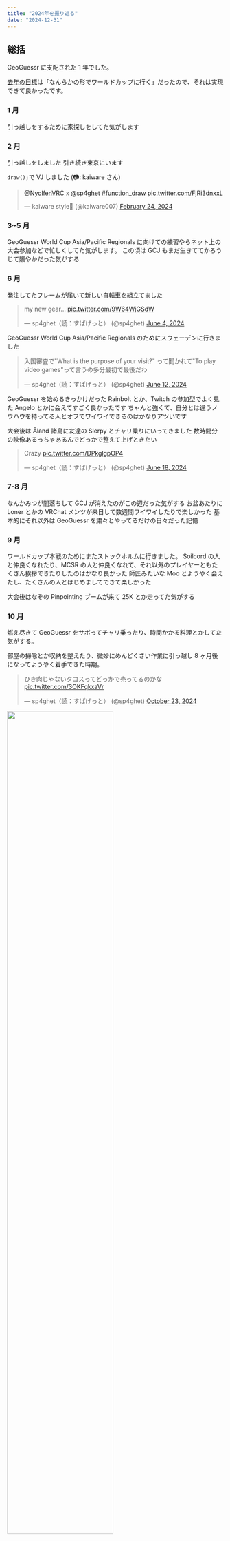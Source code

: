 ```yaml
---
title: "2024年を振り返る"
date: "2024-12-31"
---
```


<script async src="https://platform.twitter.com/widgets.js" charset="utf-8"></script>

## 総括

GeoGuessr に支配された 1 年でした。

[去年の目標](/blog/lookback2023)は「なんらかの形でワールドカップに行く」だったので、それは実現できて良かったです。

### 1 月

引っ越しをするために家探しをしてた気がします

### 2 月

引っ越しをしました
引き続き東京にいます

`draw();`で VJ しました (📷️: kaiware さん)

<blockquote class="twitter-tweet" data-media-max-width="560"><p lang="und" dir="ltr"><a href="https://twitter.com/NyolfenVRC?ref_src=twsrc%5Etfw">@NyolfenVRC</a> x <a href="https://twitter.com/sp4ghet?ref_src=twsrc%5Etfw">@sp4ghet</a> <a href="https://twitter.com/hashtag/function_draw?src=hash&amp;ref_src=twsrc%5Etfw">#function_draw</a> <a href="https://t.co/FjRi3dnxxL">pic.twitter.com/FjRi3dnxxL</a></p>&mdash; kaiware style🌱 (@kaiware007) <a href="https://twitter.com/kaiware007/status/1761295599683678250?ref_src=twsrc%5Etfw">February 24, 2024</a></blockquote>

### 3~5 月

GeoGuessr World Cup Asia/Pacific Regionals に向けての練習やらネット上の大会参加などで忙しくしてた気がします。
この頃は GCJ もまだ生きててかろうじて賑やかだった気がする

### 6 月

発注してたフレームが届いて新しい自転車を組立てました

<blockquote class="twitter-tweet"><p lang="en" dir="ltr">my new gear... <a href="https://t.co/9W64WjGSdW">pic.twitter.com/9W64WjGSdW</a></p>&mdash; sp4ghet（読：すぱげっと） (@sp4ghet) <a href="https://twitter.com/sp4ghet/status/1797791513579262215?ref_src=twsrc%5Etfw">June 4, 2024</a></blockquote>

GeoGuessr World Cup Asia/Pacific Regionals のためにスウェーデンに行きました

<blockquote class="twitter-tweet"><p lang="ja" dir="ltr">入国審査で&quot;What is the purpose of your visit?&quot; って聞かれて&quot;To play video games&quot;って言うの多分最初で最後だわ</p>&mdash; sp4ghet（読：すぱげっと） (@sp4ghet) <a href="https://twitter.com/sp4ghet/status/1800764006283792763?ref_src=twsrc%5Etfw">June 12, 2024</a></blockquote>

GeoGuessr を始めるきっかけだった Rainbolt とか、Twitch の参加型でよく見た Angelo とかに会えてすごく良かったです
ちゃんと強くて、自分とは違うノウハウを持ってる人とオフでワイワイできるのはかなりアツいです

大会後は Åland 諸島に友達の Slerpy とチャリ乗りにいってきました
数時間分の映像あるっちゃあるんでどっかで整えて上げときたい

<blockquote class="twitter-tweet" data-media-max-width="560"><p lang="en" dir="ltr">Crazy <a href="https://t.co/DPkglgpOP4">pic.twitter.com/DPkglgpOP4</a></p>&mdash; sp4ghet（読：すぱげっと） (@sp4ghet) <a href="https://twitter.com/sp4ghet/status/1802976762533441830?ref_src=twsrc%5Etfw">June 18, 2024</a></blockquote>

### 7-8 月

なんかみつが闇落ちして GCJ が消えたのがこの辺だった気がする
お盆あたりに Loner とかの VRChat メンツが来日して数週間ワイワイしたりで楽しかった
基本的にそれ以外は GeoGuessr を粛々とやってるだけの日々だった記憶

### 9 月

ワールドカップ本戦のためにまたストックホルムに行きました。
Soilcord の人と仲良くなれたり、MCSR の人と仲良くなれて、それ以外のプレイヤーともたくさん挨拶できたりしたのはかなり良かった
師匠みたいな Moo とようやく会えたし、たくさんの人とはじめましてできて楽しかった

大会後はなぞの Pinpointing ブームが来て 25K とか走ってた気がする

### 10 月

燃え尽きて GeoGuessr をサボってチャリ乗ったり、時間かかる料理とかしてた気がする。

部屋の掃除とか収納を整えたり、微妙にめんどくさい作業に引っ越し 8 ヶ月後になってようやく着手できた時期。

<blockquote class="twitter-tweet"><p lang="ja" dir="ltr">ひき肉じゃないタコスってどっかで売ってるのかな <a href="https://t.co/3OKFqkxaVr">pic.twitter.com/3OKFqkxaVr</a></p>&mdash; sp4ghet（読：すぱげっと） (@sp4ghet) <a href="https://twitter.com/sp4ghet/status/1849227818158493976?ref_src=twsrc%5Etfw">October 23, 2024</a></blockquote>

<img src="/img/blog/pannacotta.jpg" style="width: 70%;display: block; "/>

La Ligue が確かこの辺から始まってたような？

### 11 月

毎週試合する謎リーグが始まったので毎週試合と試合にむけての練習みたいなことをしてたような。
毎週試合するの疲れるし燃え尽きやすいので正直やめてほしい

大洗に旅行でいってきました。
笠間市でやってた陶器市に行って、お猪口と徳利を買いました。丁寧な暮らし。

### 12 月

相変わらず毎週試合あるので毎週ちょっとずつメンタルが削られてる気がする。

忘年会シーズンで久しぶりに GeoGuessr 以外の人と会ったりできた。MIT のときの元同僚とかは 5 年ぶりぐらいに会った気がするのでかなり久しぶりでした。
久々にいろんな人と会うと、そういえば GeoGuessr 以外にも面白いものってこの世にあるんだった、みたいな当たり前の気づきが得られてしまったので、来年はちょっと GeoGuessr 比重軽めでやっていけたらなぁと思います。

#### おわりに

GeoGuessr は楽しいのでゆるゆると続けていきたいけど、多分競技でやるよりは特定の国をじっくり勉強したりしょうもないメタを調べるみたいな隠居フェーズに移行すると思います。
毎週試合あるせいかちょっと飽きてきた。

2025 年はもうちょっと広く薄く活動できたらと思います。
